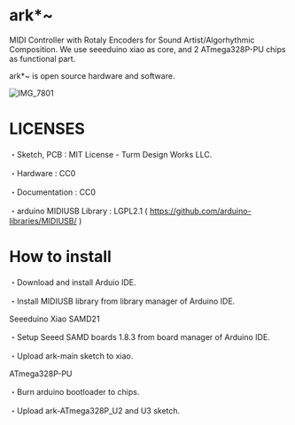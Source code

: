# ark*~
MIDI Controller with Rotaly Encoders for Sound Artist/Algorhythmic Composition. We use seeeduino xiao as core, and 2 ATmega328P-PU chips as functional part.

ark*~  is open source hardware and software.

![IMG_7801](https://github.com/Turm-Design-Works/ark/assets/75283624/064a1bd0-33da-4259-b255-d205b1ef2da7)

# LICENSES
・Sketch, PCB : MIT License - Turm Design Works LLC.

・Hardware : CC0

・Documentation : CC0

・arduino MIDIUSB Library : LGPL2.1 ( https://github.com/arduino-libraries/MIDIUSB/ ) 

# How to install

・Download and install Arduio IDE.

・Install MIDIUSB library from library manager of Arduino IDE.

Seeeduino Xiao SAMD21

・Setup Seeed SAMD boards 1.8.3 from board manager of Arduino IDE.

・Upload ark-main sketch to xiao.

ATmega328P-PU

・Burn arduino bootloader to chips.

・Upload ark-ATmega328P_U2 and U3 sketch.
